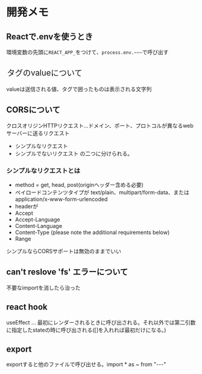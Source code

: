 # 開発メモ
## Reactで.envを使うとき
環境変数の先頭に```REACT_APP_```をつけて、```process.env.~~~```で呼び出す
## <option>タグのvalueについて
valueは送信される値、タグで囲ったものは表示される文字列
## CORSについて
クロスオリジンHTTPリクエスト...ドメイン、ポート、プロトコルが異なるwebサーバーに送るリクエスト

- シンプルなリクエスト
- シンプルでないリクエスト
の二つに分けられる。

### シンプルなリクエストとは
- method = get, head, post(originヘッダー含める必要)
- ペイロードコンテンツタイプが text/plain、multipart/form-data、または application/x-www-form-urlencoded
- headerが
- Accept
- Accept-Language
- Content-Language
- Content-Type (please note the additional requirements below)
- Range 

シンプルならCORSサポートは無効のままでいい

## can't reslove 'fs' エラーについて
不要なimportを消したら治った

## react hook
useEffect ... 最初にレンダーされるときに呼び出される。それ以外では第二引数に指定したstateの時に呼び出される([]を入れれば最初だけになる。)

## export
exportすると他のファイルで呼び出せる。import * as ~ from "---"
